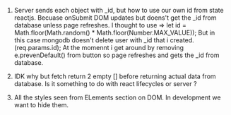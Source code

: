 
1. Server sends each object with _id, but how to use our own id from state reactjs. Becuase onSubmit DOM updates but doens't get the _id from database unless page refreshes.
I thought to use => let id = Math.floor(Math.random() * Math.floor(Number.MAX_VALUE));
But in this case mongodb doesn't delete user with _id that i created. (req.params.id);
At the momennt i get around by removing e.prevenDefault() from button so page refreshes and gets the _id from database.

2.  IDK why but fetch return 2 empty [] before returning actual data from database. Is it something to do with react lifecycles or server ?

3. All the styles seen from ELements section on DOM. In development we want to hide them.
